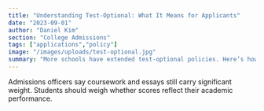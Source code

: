```yaml
---
title: "Understanding Test-Optional: What It Means for Applicants"
date: "2023-09-01"
author: "Daniel Kim"
section: "College Admissions"
tags: ["applications","policy"]
image: "/images/uploads/test-optional.jpg"
summary: "More schools have extended test-optional policies. Here’s how to decide whether to submit scores."
---
```

Admissions officers say coursework and essays still carry significant weight. Students should weigh whether scores reflect their academic performance.
